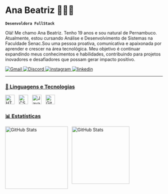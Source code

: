 # Ana Beatriz 👩🏻‍💻

**`Desenvoldora FullStack`**

Olá! Me chamo Ana Beatriz. Tenho 19 anos e sou natural de Pernambuco. Atualmente, estou cursando Análise e Desenvolvimento de Sistemas na Faculdade Senac.Sou uma pessoa proativa, comunicativa e apaixonada por aprender e crescer na área tecnológica. Meu objetivo é continuar expandindo meus conhecimentos e habilidades, contribuindo para projetos inovadores e desafiadores que possam gerar impacto positivo.
<p align="left">
    <a href="https://anabeatrizdasilva263@gmail.com">
        <img 
            alt="Gmail" 
            title="Aqui é o meu email" 
            src="https://img.shields.io/badge/-Gmail-%23333?color=9400ba&labelColor=9400ba&style=for-the-badge&logo=gmail&logoColor=white"
        />
    </a>
    <a href="https://discord.com/channels/@beattriz_05">
        <img 
            alt="Discord" 
            title="Me siga no Discord" 
            src="https://img.shields.io/badge/Discord-7289DA?color=9400ba&labelColor&style=for-the-badge&logo=discord&logoColor=white"
        />
    </a>
    <a href="https://www.instagram.com/_beattriz_05/">
        <img 
            alt="instagram" 
            title="Me siga no instagram" 
            src="https://img.shields.io/badge/-Instagram-%23E4405F?color=9400ba&labelColor=9400ba&style=for-the-badge&logo=instagram&logoColor=white"
        />
    </a>
    <a href="https://www.linkedin.com/in/beatriz-dev/">
        <img 
            alt="linkedin" 
            title="Me siga no linkedin" 
            src="https://img.shields.io/badge/linkedin-000000?color=9400ba&labelColor=9400ba&style=for-the-badge&logo=Threads&logoColor=white"
    </a>

</p>

---

### 🤖 Linguagens e Tecnologias 

<img 
    align="left" 
    alt="HTML"
    title="HTML" 
    width="30px" 
    style="padding-right: 10px;" 
    src="https://cdn.jsdelivr.net/gh/devicons/devicon@latest/icons/html5/html5-original.svg" 
/>
<img 
    align="left" 
    alt="CSS" 
    title="CSS"
    width="30px" 
    style="padding-right: 10px;" 
    src="https://cdn.jsdelivr.net/gh/devicons/devicon@latest/icons/css3/css3-original.svg" 
/>
<img 
    align="left" 
    alt="JavaScript" 
    title="JavaScript"
    width="30px" 
    style="padding-right: 10px;" 
    src="https://cdn.jsdelivr.net/gh/devicons/devicon@latest/icons/javascript/javascript-original.svg" 
/>

<img 
    align="left" 
    alt="Git" 
    title="Git"
    width="30px" 
    style="padding-right: 10px;" 
    src="https://cdn.jsdelivr.net/gh/devicons/devicon@latest/icons/git/git-original.svg" 
/>

<br/>
<br/>

### 📊 Estatísticas

<p>
<img 
    align="left" 
    alt="GitHub Stats" 
    height="200" 
    style="padding-right: 10px;" 
    src="https://github-readme-stats.vercel.app/api?username=Beatriiz05&show_icons=true&theme=midnight-purple&include_all_commits=true&locale=pt-br"
/>

<img 
    align="left" 
    alt="GitHub Stats" 
    height="184"
    src="https://github-readme-stats.vercel.app/api/top-langs/?username=beatriiz05&theme=midnight-purple&layout=compact&custom_title=Tecnologias&langs_count=8"
/>

